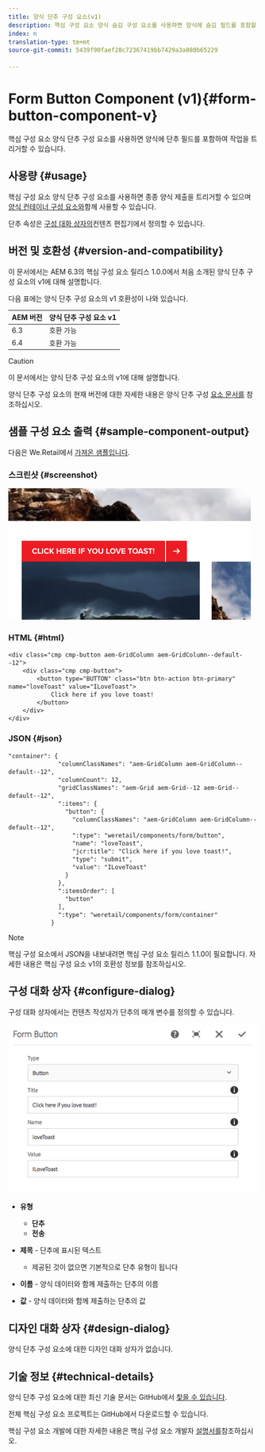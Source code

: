 ```yaml
---
title: 양식 단추 구성 요소(v1)
description: 핵심 구성 요소 양식 숨김 구성 요소를 사용하면 양식에 숨김 필드를 포함할 수 있습니다.
index: n
translation-type: tm+mt
source-git-commit: 5439f90faef28c72367419bb7429a3a880b65229

---
```



# Form Button Component (v1){#form-button-component-v}

핵심 구성 요소 양식 단추 구성 요소를 사용하면 양식에 단추 필드를 포함하여 작업을 트리거할 수 있습니다.

## 사용량 {#usage}

핵심 구성 요소 양식 단추 구성 요소를 사용하면 종종 양식 제출을 트리거할 수 있으며 [양식 컨테이너 구성 요소와](form-container.md)함께 사용할 수 있습니다.

단추 속성은 [구성 대화 상자의](form-button-v1.md#main-pars_title)컨텐츠 편집기에서 정의할 수 있습니다.

## 버전 및 호환성 {#version-and-compatibility}

이 문서에서는 AEM 6.3의 핵심 구성 요소 릴리스 1.0.0에서 처음 소개된 양식 단추 구성 요소의 v1에 대해 설명합니다.

다음 표에는 양식 단추 구성 요소의 v1 호환성이 나와 있습니다.

| AEM 버전 | 양식 단추 구성 요소 v1 |
|--- |--- |
| 6.3 | 호환 가능 |
| 6.4 | 호환 가능 |

>[!CAUTION]
>
>이 문서에서는 양식 단추 구성 요소의 v1에 대해 설명합니다.
>
>양식 단추 구성 요소의 현재 버전에 대한 자세한 내용은 양식 단추 구성 [요소 문서를](form-button.md) 참조하십시오.

## 샘플 구성 요소 출력 {#sample-component-output}

다음은 We.Retail에서 [가져온 샘플입니다](https://helpx.adobe.com/experience-manager/6-4/sites/developing/using/we-retail.html).

### 스크린샷 {#screenshot}

![](assets/chlimage_1-48.png)

### HTML {#html}

```
<div class="cmp cmp-button aem-GridColumn aem-GridColumn--default--12">
    <div class="cmp cmp-button">
        <button type="BUTTON" class="btn btn-action btn-primary" name="loveToast" value="ILoveToast">
            Click here if you love toast!
        </button>
    </div>
</div>
```

### JSON {#json}

```
"container": {
              "columnClassNames": "aem-GridColumn aem-GridColumn--default--12",
              "columnCount": 12,
              "gridClassNames": "aem-Grid aem-Grid--12 aem-Grid--default--12",
              ":items": {
                "button": {
                  "columnClassNames": "aem-GridColumn aem-GridColumn--default--12",
                  ":type": "weretail/components/form/button",
                  "name": "loveToast",
                  "jcr:title": "Click here if you love toast!",
                  "type": "submit",
                  "value": "ILoveToast"
                }
              },
              ":itemsOrder": [
                "button"
              ],
              ":type": "weretail/components/form/container"
            }
```

>[!NOTE]
>
>핵심 구성 요소에서 JSON을 내보내려면 핵심 구성 요소 릴리스 1.1.0이 필요합니다. 자세한 내용은 핵심 구성 요소 v1의 [](versions.md#main-pars_title_236368006) 호환성 정보를 참조하십시오.

## 구성 대화 상자 {#configure-dialog}

구성 대화 상자에서는 컨텐츠 작성자가 단추의 매개 변수를 정의할 수 있습니다.

![](assets/chlimage_1-49.png)

* **유형**
   * **단추**
   * **전송**

* **제목** - 단추에 표시된 텍스트
   * 제공된 것이 없으면 기본적으로 단추 유형이 됩니다

* **이름** - 양식 데이터와 함께 제출하는 단추의 이름
* **값** - 양식 데이터와 함께 제출하는 단추의 값

## 디자인 대화 상자 {#design-dialog}

양식 단추 구성 요소에 대한 디자인 대화 상자가 없습니다.

## 기술 정보 {#technical-details}

양식 단추 구성 요소에 대한 최신 기술 문서는 GitHub에서 [찾을 수 있습니다](https://github.com/adobe/aem-core-wcm-components/tree/master/content/src/content/jcr_root/apps/core/wcm/components/form/button/v1/button).

전체 핵심 구성 요소 프로젝트는 GitHub에서 다운로드할 수 있습니다.

핵심 구성 요소 개발에 대한 자세한 내용은 핵심 구성 요소 개발자 [설명서를](developing.md)참조하십시오.
